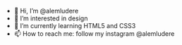 - 👋 Hi, I’m @alemludere
- 👀 I’m interested in design
- 🌱 I’m currently learning HTML5 and CSS3
- 📫 How to reach me: 
follow my instagram @alemludere

<!---
alemludere/alemludere is a ✨ special ✨ repository because its `README.md` (this file) appears on your GitHub profile.
You can click the Preview link to take a look at your changes.
--->
